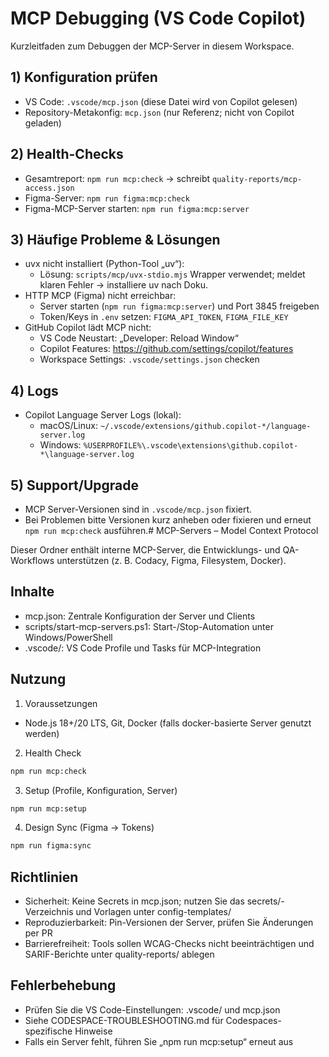 # MCP Debugging (VS Code Copilot)

Kurzleitfaden zum Debuggen der MCP-Server in diesem Workspace.

## 1) Konfiguration prüfen
- VS Code: `.vscode/mcp.json` (diese Datei wird von Copilot gelesen)
- Repository-Metakonfig: `mcp.json` (nur Referenz; nicht von Copilot geladen)

## 2) Health-Checks
- Gesamtreport: `npm run mcp:check` → schreibt `quality-reports/mcp-access.json`
- Figma-Server: `npm run figma:mcp:check`
- Figma-MCP-Server starten: `npm run figma:mcp:server`

## 3) Häufige Probleme & Lösungen
- uvx nicht installiert (Python-Tool „uv“):
  - Lösung: `scripts/mcp/uvx-stdio.mjs` Wrapper verwendet; meldet klaren Fehler → installiere uv nach Doku.
- HTTP MCP (Figma) nicht erreichbar:
  - Server starten (`npm run figma:mcp:server`) und Port 3845 freigeben
  - Token/Keys in `.env` setzen: `FIGMA_API_TOKEN`, `FIGMA_FILE_KEY`
- GitHub Copilot lädt MCP nicht:
  - VS Code Neustart: „Developer: Reload Window“
  - Copilot Features: https://github.com/settings/copilot/features
  - Workspace Settings: `.vscode/settings.json` checken

## 4) Logs
- Copilot Language Server Logs (lokal):
  - macOS/Linux: `~/.vscode/extensions/github.copilot-*/language-server.log`
  - Windows: `%USERPROFILE%\.vscode\extensions\github.copilot-*\language-server.log`

## 5) Support/Upgrade
- MCP Server-Versionen sind in `.vscode/mcp.json` fixiert.
- Bei Problemen bitte Versionen kurz anheben oder fixieren und erneut `npm run mcp:check` ausführen.# MCP-Servers – Model Context Protocol

Dieser Ordner enthält interne MCP-Server, die Entwicklungs- und QA-Workflows unterstützen (z. B. Codacy, Figma, Filesystem, Docker).

## Inhalte

- mcp.json: Zentrale Konfiguration der Server und Clients
- scripts/start-mcp-servers.ps1: Start-/Stop-Automation unter Windows/PowerShell
- .vscode/: VS Code Profile und Tasks für MCP-Integration

## Nutzung

1. Voraussetzungen

- Node.js 18+/20 LTS, Git, Docker (falls docker-basierte Server genutzt werden)

2. Health Check

```bash
npm run mcp:check
```

3. Setup (Profile, Konfiguration, Server)

```bash
npm run mcp:setup
```

4. Design Sync (Figma → Tokens)

```bash
npm run figma:sync
```

## Richtlinien

- Sicherheit: Keine Secrets in mcp.json; nutzen Sie das secrets/-Verzeichnis und Vorlagen unter config-templates/
- Reproduzierbarkeit: Pin-Versionen der Server, prüfen Sie Änderungen per PR
- Barrierefreiheit: Tools sollen WCAG-Checks nicht beeinträchtigen und SARIF-Berichte unter quality-reports/ ablegen

## Fehlerbehebung

- Prüfen Sie die VS Code-Einstellungen: .vscode/ und mcp.json
- Siehe CODESPACE-TROUBLESHOOTING.md für Codespaces-spezifische Hinweise
- Falls ein Server fehlt, führen Sie „npm run mcp:setup“ erneut aus
